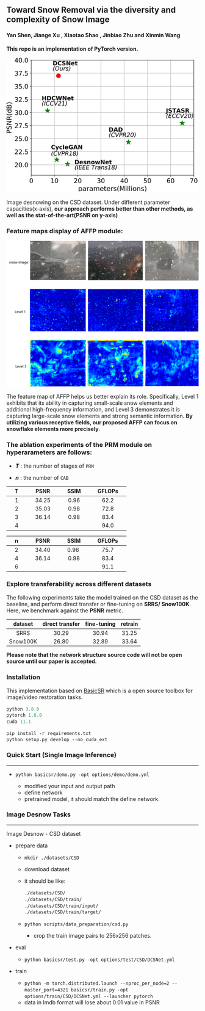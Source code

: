 **Toward Snow Removal via the diversity and complexity of Snow Image**
---
####  **Yan Shen**, **Jiange Xu** , **Xiaotao Shao** , **Jinbiao Zhu** and **Xinmin Wang**

**This repo is an implementation of PyTorch version.**

<img src="./figures/plot.png"  />

Image desnowing on the CSD dataset. Under different parameter capacities(x-axis), **our approach performs better than other methods, as well as the stat-of-the-art(PSNR on y-axis)**



### Feature maps display of AFFP module:

![feature map](./figures/total_feature_map.png)

The feature map of AFFP helps us better explain its role. Specifically, Level 1 exhibits that its ability in capturing small-scale snow elements and additional high-frequency information, and Level 3 demonstrates it is capturing large-scale snow elements and strong semantic information. **By utilizing various receptive fields, our proposed AFFP can focus on snowflake elements more precisely**.

### The ablation experiments of the PRM module on hyperarameters are follows:

* ***T*** : the number of stages of `PRM`

* ***n*** : the number of  `CAB`

| &nbsp;&nbsp;&nbsp;&nbsp;T&nbsp;&nbsp;&nbsp;&nbsp; | &nbsp;&nbsp;&nbsp;&nbsp;PSNR&nbsp;&nbsp;&nbsp;&nbsp;  | &nbsp;&nbsp;&nbsp;&nbsp;SSIM&nbsp;&nbsp;&nbsp;&nbsp; | &nbsp;&nbsp;&nbsp;&nbsp;GFLOPs&nbsp;&nbsp;&nbsp;&nbsp; |
| :-----------------------------------------------: | :---------------------------------------------------: | :--------------------------------------------------: | :----------------------------------------------------: |
| &nbsp;&nbsp;&nbsp;&nbsp;1&nbsp;&nbsp;&nbsp;&nbsp; | &nbsp;&nbsp;&nbsp;&nbsp;34.25&nbsp;&nbsp;&nbsp;&nbsp; |   &nbsp;&nbsp;&nbsp;&nbsp;0.96&nbsp;&nbsp;&nbsp;&nbsp;   |  &nbsp;&nbsp;&nbsp;&nbsp;62.2&nbsp;&nbsp;&nbsp;&nbsp;  |
| &nbsp;&nbsp;&nbsp;&nbsp;2&nbsp;&nbsp;&nbsp;&nbsp; |   &nbsp;&nbsp;&nbsp;&nbsp;35.03&nbsp;&nbsp;&nbsp;&nbsp;|   &nbsp;&nbsp;&nbsp;&nbsp;0.98&nbsp;&nbsp;&nbsp;&nbsp;   |  &nbsp;&nbsp;&nbsp;&nbsp;72.8&nbsp;&nbsp;&nbsp;&nbsp;  |
| &nbsp;&nbsp;&nbsp;&nbsp;3&nbsp;&nbsp;&nbsp;&nbsp; | &nbsp;&nbsp;&nbsp;&nbsp;36.14&nbsp;&nbsp;&nbsp;&nbsp; | &nbsp;&nbsp;&nbsp;&nbsp;0.98&nbsp;&nbsp;&nbsp;&nbsp; |  &nbsp;&nbsp;&nbsp;&nbsp;83.4&nbsp;&nbsp;&nbsp;&nbsp;  |
| &nbsp;&nbsp;&nbsp;&nbsp;4&nbsp;&nbsp;&nbsp;&nbsp; |   &nbsp;&nbsp;&nbsp;&nbsp;&nbsp;&nbsp;&nbsp;&nbsp;    |   &nbsp;&nbsp;&nbsp;&nbsp;&nbsp;&nbsp;&nbsp;&nbsp;   |  &nbsp;&nbsp;&nbsp;&nbsp;94.0&nbsp;&nbsp;&nbsp;&nbsp;  |

|&nbsp;&nbsp;&nbsp;&nbsp;n&nbsp;&nbsp;&nbsp;&nbsp;|&nbsp;&nbsp;&nbsp;&nbsp;PSNR&nbsp;&nbsp;&nbsp;&nbsp;|&nbsp;&nbsp;&nbsp;&nbsp;SSIM&nbsp;&nbsp;&nbsp;&nbsp;|&nbsp;&nbsp;&nbsp;&nbsp;GFLOPs&nbsp;&nbsp;&nbsp;&nbsp;|
| :--: | :---: | :--: | :----: |
|&nbsp;&nbsp;&nbsp;&nbsp;2&nbsp;&nbsp;&nbsp;&nbsp;|&nbsp;&nbsp;&nbsp;&nbsp;34.40&nbsp;&nbsp;&nbsp;&nbsp;|&nbsp;&nbsp;&nbsp;&nbsp;0.96&nbsp; &nbsp;&nbsp;&nbsp;|&nbsp;&nbsp;&nbsp;&nbsp;75.7&nbsp;&nbsp;&nbsp;&nbsp;|
|&nbsp;&nbsp;&nbsp;&nbsp;4&nbsp;&nbsp;&nbsp;&nbsp;|&nbsp;&nbsp;&nbsp;&nbsp;36.14&nbsp;&nbsp;&nbsp;&nbsp;| &nbsp;&nbsp;&nbsp;&nbsp;0.98&nbsp;&nbsp;&nbsp;&nbsp;|&nbsp;&nbsp;&nbsp;&nbsp;83.4&nbsp;&nbsp;&nbsp;&nbsp;|
|&nbsp;&nbsp;&nbsp;&nbsp;6&nbsp;&nbsp;&nbsp;&nbsp;|&nbsp;&nbsp;&nbsp;&nbsp;&nbsp;&nbsp;&nbsp;&nbsp;|&nbsp;&nbsp;&nbsp;&nbsp;&nbsp;&nbsp;&nbsp;&nbsp;|&nbsp;&nbsp;&nbsp;&nbsp;91.1&nbsp;&nbsp;&nbsp;&nbsp;|



### Explore transferability across different datasets

The following experiments take the model trained on the CSD dataset as the baseline, and perform direct transfer or fine-tuning on **SRRS/ Snow100K**. Here, we benchmark against the **PSNR** metric.

| dataset  | direct transfer | fine-tuning | retrain |
| :------: | :-------------: | :---------: | :-----: |
|   SRRS   |      30.29      |    30.94    |  31.25  |
| Snow100K |      26.80      |    32.89    |  33.64  |



**Please note that the network structure source code will not be open source until our paper is accepted.**

### Installation

This implementation based on [BasicSR](https://github.com/xinntao/BasicSR) which is a open source toolbox for image/video restoration tasks. 

```python
python 3.8.0
pytorch 1.8.0
cuda 11.1
```

```
pip install -r requirements.txt
python setup.py develop --no_cuda_ext
```

### Quick Start (Single Image Inference)

---

* ```python basicsr/demo.py -opt options/demo/demo.yml```

  * modified your input and output path
  * define network
  * pretrained model, it should match the define network.

     

### Image Desnow Tasks

---

Image Desnow - CSD dataset 


* prepare data

  * ```mkdir ./datasets/CSD ```
  
  * download dataset
  * it should be like:
  
    ```bash
    ./datasets/CSD/
    ./datasets/CSD/train/
    ./datasets/CSD/train/input/
    ./datasets/CSD/train/target/
    ```
  
  * ```python scripts/data_preparation/csd.py```
  
    * crop the train image pairs to 256x256 patches.


* eval
  * ```python basicsr/test.py -opt options/test/CSD/DCSNet.yml  ```

* train

  * ```python -m torch.distributed.launch --nproc_per_node=2 --master_port=4321 basicsr/train.py -opt options/train/CSD/DCSNet.yml --launcher pytorch```
  * data in lmdb format will lose about 0.01 value in PSNR

